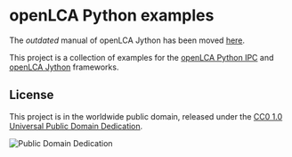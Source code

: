 # openLCA Python examples

The *outdated* manual of openLCA Jython has been moved [here](https://greendelta.github.io/openLCAJython-manual/).

This project is a collection of examples for the [openLCA Python IPC](https://greendelta.github.io/openLCA-ApiDoc/intro.html) and [openLCA Jython](https://greendelta.github.io/openLCAJython-manual/) frameworks.

## License
This project is in the worldwide public domain, released under the
[CC0 1.0 Universal Public Domain Dedication](https://creativecommons.org/publicdomain/zero/1.0/).

![Public Domain Dedication](https://licensebuttons.net/p/zero/1.0/88x31.png)
